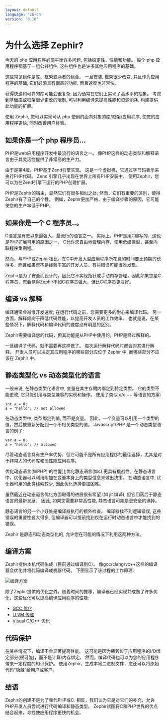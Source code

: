 ```yaml
---
layout: default
language: 'zh-cn'
version: '0.10'
---
```


# 为什么选择 Zephir?
今天的 php 应用程序必须平衡许多问题, 包括稳定性、性能和功能。 每个 php 应用程序都基于一组公共组件, 这些组件也是许多其他应用程序的基础。

这些常见组件是库、框架或两者的组合。 一旦安装, 框架很少改变, 并且作为应用程序的基础, 它们必须具有很高的功能, 而且速度也非常快。

获得快速和可靠的库可能会很复杂, 因为通常在它们上实现了高水平的抽象。 考虑到基础库或框架很少更改的限制, 可以利用编译来提高性能和资源消耗, 构建提供此功能的扩展。

使用 Zephir, 您可以实现可从 php 使用的面向对象的库/框架/应用程序, 使您的应用程序更快, 同时改善用户体验。

<a name='if-you-are-a-php-programmer'></a>

## 如果你是一个 php 程序员...
PHP是web应用程序开发中最流行的语言之一。 像PHP这样的动态类型和解释语言由于其灵活性提供了非常高的生产力。

由于是第4版，PHP基于Zend引擎实现。 这是一个虚拟机，它通过字节码表示来执行PHP代码。 Zend 引擎几乎出现在世界上所有PHP安装中。 使用Zephir，您可以为在Zend引擎下运行的PHP创建扩展。

PHP是Zephir的宿主，显然它们有很多相似之处; 然而，它们有重要的区别，使得Zephir有了自己的个性。 例如，Zephir更加严格，由于编译步骤的原因，它可能使您的生产率低于PHP。

<a name='if-you-are-a-c-programmer'></a>

## 如果你是一个 C 程序员..。
C语言是有史以来最强大、最流行的语言之一。 实际上，PHP是用C编写的，这也是PHP扩展可用的原因之一。 C允许您自由地管理内存，使用低级类型，甚至内联程序集例程。

然而，与PHP或Zephir相比，在C中开发大型应用程序所花费的时间要比预期的长得多，而且如果您不是经验丰富的开发人员，有些错误可能很难发现。

Zephir是为了安全而设计的，因此它不实现指针或手动内存管理，因此如果您是C程序员，您会觉得Zephir不如C程序员强大，但比C程序员更友好。

<a name='compilation-vs-interpretation'></a>

## 编译 vs 解释
编译通常会减慢开发速度; 在运行代码之前，您需要更多的耐心来编译代码。 另一方面，解释倾向于降低代码性能，以提高开发人员的工作效率。 也就是说，在某些情况下，解释代码和编译代码的速度没有明显的区别。

Zephir需要编译您的代码，但其功能是从PHP中使用的，PHP是经过解释的。

一旦编译了代码，就不需要再这样做了。 每次运行解释代码时都会对其进行解释。 开发人员可以决定其应用程序的哪些部分应位于 Zephir 中, 而哪些部分不应该在 Zephir 中。

<a name='statically-typed-versus-dynamically-typed-languages'></a>

## 静态类型化 vs 动态类型化的语言
一般来说, 在静态类型化语言中, 变量在其生存期内绑定到特定类型。 它的类型不能更改, 它只能引用与类型兼容的实例和操作。 使用了类似 c/c ++ 等语言的方案:

```zephir
int a = 0;
a = "hello"; // not allowed
```

在动态类型中, 类型绑定到值, 而不是变量。 因此，一个变量可以引用一个类型的值，然后被重新分配到一个不相关类型的值。 Javascript/PHP 是一个动态类型语言的例子:

```zephir
var a = 0;
a = "hello"; // allowed
```

尽管动态语言具有生产率优势，但它可能不是所有应用程序的最佳选择，尤其是对于非常大的代码库和高性能应用程序。

优化动态语言(如PHP) 的性能比优化静态语言(如c) 更具有挑战性。在静态语言中，优化器可以利用附加在变量本身上的类型信息来做出决策。 在动态语言中, 优化器可用的此类线索较少, 因此优化选择更加困难。

虽然最近在动态语言优化方面取得的进展很有希望 (如 jit 编译), 但它们落后于静态语言的最新发展。 因此, 如果您需要非常高性能, 静态语言可能是更安全的选择。

静态语言的另一个小好处是编译器执行的额外检查。 编译器找不到逻辑错误, 这些错误的重要性要大得多, 但编译器可以提前找到仅在运行时动态语言中才能找到的错误。

Zephir 是静态和动态类型化的, 允许您在可能的情况下利用这两种方法。

<a name='compilation-scheme'></a>

## 编译方案
Zephir提供本机代码生成（目前通过编译到C）。 像gcc/clang/vc++这样的编译器会优化并将代码编译成机器代码。 下图显示了该过程的工作原理:

![编译方案](/assets/content/scheme.png)

除了Zephir提供的优化之外，随着时间的推移，编译器已经实现并成熟了许多优化，这些优化可以提高编译应用程序的性能:

* [GCC 优化](https://gcc.gnu.org/onlinedocs/gcc-4.1.0/gcc/Optimize-Options.html)
* [LLVM 传递](https://llvm.org/docs/Passes.html)
* [Visual C/C++ 优化](https://msdn.microsoft.com/en-us/library/k1ack8f1.aspx)

<a name='code-protection'></a>

## 代码保护
在某些情况下，编译不会显著提高性能。 这可能是因为瓶颈位于应用程序的I/O绑定部分(很可能)，而不是计算/内存绑定。 然而，编译代码也可以为您的应用程序带来一定程度的知识保护。 使用Zephir，生成本地二进制文件，您还可以将原始代码“隐藏”给用户或客户。

<a name='conclusion'></a>

## 结语
Zephir的创建不是为了替代PHP或C. 相反，我们认为它是对它们的补充，允许PHP开发人员尝试进行代码编译和静态类型。 Zephir试图将C和PHP世界的优点结合起来，寻找使应用程序更快的机会。
